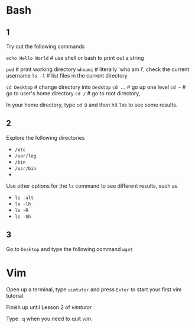 # Bash

## 1

Try out the following commands

`echo Hello World`  # use shell or bash to print out a string

`pwd`                # print working directory
`whoami`            # literally 'who am I', check the current username
`ls -l`             # list files in the current directory

`cd Desktop`        # change directory into `Desktop`
`cd ..`             # go up one level
`cd ~`              # go to user's home directory
`cd /`            # go to root directory, 

In your home directory, type `cd D` and then hit `Tab` to see some results.

## 2

Explore the following directories
+ `/etc`
+ `/var/log`
+ `/bin`
+ `/usr/bin`
+ 
Use other options for the `ls` command to see different results, such as
+ `ls -alt`
+ `ls -lh`
+ `ls -R`
+ `ls -Sh`

## 3

Go to `Desktop` and type the following command
`wget`

# Vim

Open up a terminal, type `vimtutor` and press `Enter` to start your first vim
tutorial.

Finish up until Lesson 2 of *vimtutor*

Type `:q` when you need to quit *vim*.
